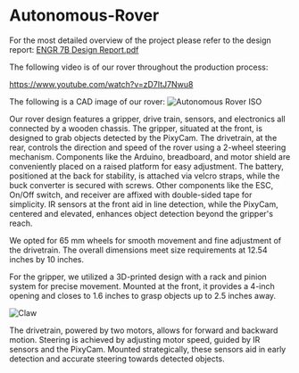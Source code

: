 # Autonomous-Rover

For the most detailed overview of the project please refer to the design report:
[ENGR 7B Design Report.pdf](https://github.com/ArasVakilimafakheri/RC-Rover/files/15211417/ENGR.7B.Design.Report.pdf)

The following video is of our rover throughout the production process:

https://www.youtube.com/watch?v=zD7ItJ7Nwu8

The following is a CAD image of our rover:
![Autonomous Rover ISO](https://github.com/ArasVakilimafakheri/RC-Rover/assets/168691560/e48841a1-d9ac-425c-aaca-bd7917fab0f0)

Our rover design features a gripper, drive train, sensors, and electronics all connected by a wooden chassis. The gripper, situated at the front, is designed to grab objects detected by the PixyCam. The drivetrain, at the rear, controls the direction and speed of the rover using a 2-wheel steering mechanism. Components like the Arduino, breadboard, and motor shield are conveniently placed on a raised platform for easy adjustment. The battery, positioned at the back for stability, is attached via velcro straps, while the buck converter is secured with screws. Other components like the ESC, On/Off switch, and receiver are affixed with double-sided tape for simplicity. IR sensors at the front aid in line detection, while the PixyCam, centered and elevated, enhances object detection beyond the gripper's reach.

We opted for 65 mm wheels for smooth movement and fine adjustment of the drivetrain. The overall dimensions meet size requirements at 12.54 inches by 10 inches.

For the gripper, we utilized a 3D-printed design with a rack and pinion system for precise movement. Mounted at the front, it provides a 4-inch opening and closes to 1.6 inches to grasp objects up to 2.5 inches away.

![Claw](https://github.com/ArasVakilimafakheri/RC-Rover/assets/168691560/20dc7e98-fd10-42f1-8338-5b8e99e9f868)

The drivetrain, powered by two motors, allows for forward and backward motion. Steering is achieved by adjusting motor speed, guided by IR sensors and the PixyCam. Mounted strategically, these sensors aid in early detection and accurate steering towards detected objects.
